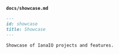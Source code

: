 
**`docs/showcase.md`**
```markdown
---
id: showcase
title: Showcase
---

Showcase of IanaIO projects and features.
